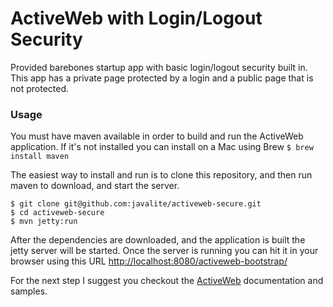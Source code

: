 ActiveWeb with Login/Logout Security
===================

Provided barebones startup app with basic login/logout security built in. This app has a private page protected by a login and a public page that is not protected.

### Usage

You must have maven available in order to build and run the ActiveWeb application. If it's not installed you can install on a Mac using Brew ```$ brew install maven```

The easiest way to install and run is to clone this repository, and then run maven to download, and start the server.

```
$ git clone git@github.com:javalite/activeweb-secure.git
$ cd activeweb-secure
$ mvn jetty:run
```

After the dependencies are downloaded, and the application is built the jetty server will be started. Once the server is running you can hit it in your browser using this URL [http://localhost:8080/activeweb-bootstrap/](http://localhost:8080/activeweb-bootstrap/)

For the next step I suggest you checkout the [ActiveWeb](http://javalite.io) documentation and samples.
